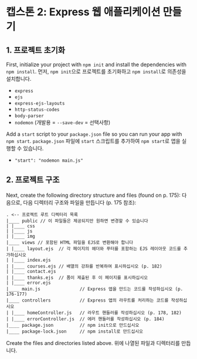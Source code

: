 # 캡스톤 2: Express 웹 애플리케이션 만들기

## 1. 프로젝트 초기화

First, initialize your project with `npm init` and install the dependencies with `npm install`.
먼저, `npm init`으로 프로젝트를 초기화하고 `npm install`로 의존성을 설치합니다.

- `express`
- `ejs`
- `express-ejs-layouts`
- `http-status-codes`
- `body-parser`
- `nodemon` (개발용 = `--save-dev` = 선택사항)

Add a `start` script to your `package.json` file so you can run your app with `npm start`.
`package.json` 파일에 `start` 스크립트를 추가하여 `npm start`로 앱을 실행할 수 있습니다.

- `"start": "nodemon main.js"`

## 2. 프로젝트 구조

Next, create the following directory structure and files (found on p. 175):
다음으로, 다음 디렉터리 구조와 파일을 만듭니다 (p. 175 참조):

```
. <-- 프로젝트 루트 디렉터리 목록
|____ public // 이 파일들은 제공되지만 원하면 변경할 수 있습니다
| |____ css
| |____ js
| |____ img
|____ views // 포함된 HTML 파일을 EJS로 변환해야 합니다
| |____ layout.ejs  // 각 페이지의 헤더와 푸터를 포함하는 EJS 레이아웃 코드를 추가하십시오
| |____ index.ejs
| |____ courses.ejs // 배열의 강좌를 반복하여 표시하십시오 (p. 182)
| |____ contact.ejs
| |____ thanks.ejs  // 폼이 제출된 후 이 페이지를 표시하십시오
| |____ error.ejs
|____ main.js               // Express 앱을 만드는 코드를 작성하십시오 (p. 176-177)
|____ controllers           // Express 앱의 라우트를 처리하는 코드를 작성하십시오
| |____ homeController.js   // 라우트 핸들러를 작성하십시오 (p. 178, 182)
| |____ errorController.js  // 에러 핸들러를 작성하십시오 (p. 184)
|____ package.json          // npm init으로 만드십시오
|____ package-lock.json     // npm install로 만드십시오
```

Create the files and directories listed above.
위에 나열된 파일과 디렉터리를 만듭니다.
